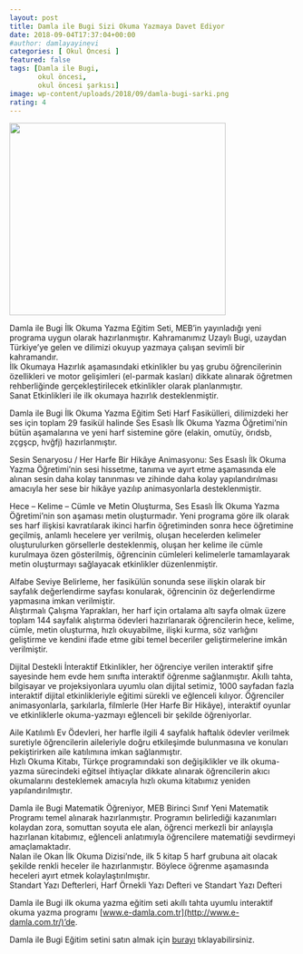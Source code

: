 ```yaml
---
layout: post
title: Damla ile Bugi Sizi Okuma Yazmaya Davet Ediyor
date: 2018-09-04T17:37:04+00:00
#author: damlayayinevi
categories: [ Okul Öncesi ]
featured: false
tags: [Damla ile Bugi,
       okul öncesi,
       okul öncesi şarkısı]
image: wp-content/uploads/2018/09/damla-bugi-sarki.png
rating: 4
---
```


<img class="wp-image-2034 alignleft" src="https://blog.damlayayinevi.com.tr/wp-content/uploads/2018/09/8697911201644.png" alt="" width="381" height="339" srcset="https://blog.damlayayinevi.com.tr/wp-content/uploads/2018/09/8697911201644.png 600w, https://blog.damlayayinevi.com.tr/wp-content/uploads/2018/09/8697911201644-300x267.png 300w" sizes="(max-width: 381px) 100vw, 381px" />

Damla ile Bugi İlk Okuma Yazma Eğitim Seti,  MEB’in yayınladığı yeni programa uygun olarak hazırlanmıştır. Kahramanımız Uzaylı Bugi, uzaydan Türkiye’ye gelen ve dilimizi okuyup yazmaya çalışan sevimli bir kahramandır.  
İlk Okumaya Hazırlık  aşamasındaki etkinlikler bu yaş grubu öğrencilerinin özellikleri ve motor gelişimleri (el-parmak kasları) dikkate alınarak öğretmen rehberliğinde gerçekleştirilecek etkinlikler olarak planlanmıştır.  
Sanat Etkinlikleri  ile ilk okumaya hazırlık desteklenmiştir.  

Damla ile Bugi İlk Okuma Yazma Eğitim Seti Harf Fasikülleri,  dilimizdeki her ses için toplam 29 fasikül halinde Ses Esaslı İlk Okuma Yazma Öğretimi’nin bütün aşamalarına ve yeni harf sistemine göre (elakin, omutüy, örıdsb, zçgşcp, hvğfj) hazırlanmıştır.  

Sesin Senaryosu / Her Harfe Bir Hikâye Animasyonu:  Ses Esaslı İlk Okuma Yazma Öğretimi’nin sesi hissetme, tanıma ve ayırt etme aşamasında ele alınan sesin daha kolay tanınması ve zihinde daha kolay yapılandırılması amacıyla her sese bir hikâye yazılıp animasyonlarla desteklenmiştir.  

Hece – Kelime – Cümle ve Metin Oluşturma,  Ses Esaslı İlk Okuma Yazma Öğretimi’nin son aşaması metin oluşturmadır. Yeni programa göre ilk olarak ses harf ilişkisi kavratılarak ikinci harfin öğretiminden sonra hece öğretimine geçilmiş, anlamlı hecelere yer verilmiş, oluşan hecelerden kelimeler oluşturulurken görsellerle desteklenmiş, oluşan her kelime ile cümle kurulmaya özen gösterilmiş, öğrencinin cümleleri kelimelerle tamamlayarak metin oluşturmayı sağlayacak etkinlikler düzenlenmiştir.  

Alfabe Seviye Belirleme,  her fasikülün sonunda sese ilişkin olarak bir sayfalık değerlendirme sayfası konularak, öğrencinin öz değerlendirme yapmasına imkan verilmiştir.  
Alıştırmalı Çalışma Yaprakları,  her harf için ortalama altı sayfa olmak üzere toplam 144 sayfalık alıştırma ödevleri hazırlanarak öğrencilerin hece, kelime, cümle, metin oluşturma, hızlı okuyabilme, ilişki kurma, söz varlığını geliştirme ve kendini ifade etme gibi temel beceriler geliştirmelerine imkân verilmiştir.  

Dijital Destekli İnteraktif Etkinlikler,  her öğrenciye verilen interaktif şifre sayesinde hem evde hem sınıfta interaktif öğrenme sağlanmıştır. Akıllı tahta, bilgisayar ve projeksiyonlara uyumlu olan dijital setimiz, 1000 sayfadan fazla interaktif dijital etkinlikleriyle eğitimi sürekli ve eğlenceli kılıyor. Öğrenciler animasyonlarla, şarkılarla, filmlerle (Her Harfe Bir Hikâye), interaktif oyunlar ve etkinliklerle okuma-yazmayı eğlenceli bir şekilde öğreniyorlar.  

Aile Katılımlı Ev Ödevleri,  her harfle ilgili 4 sayfalık haftalık ödevler verilmek suretiyle öğrencilerin aileleriyle doğru etkileşimde bulunmasına ve konuları pekiştirirken aile katılımına imkan sağlanmıştır.  
Hızlı Okuma Kitabı, Türkçe programındaki son değişiklikler ve ilk okuma-yazma sürecindeki eğitsel ihtiyaçlar dikkate alınarak öğrencilerin akıcı okumalarını desteklemek amacıyla hızlı okuma kitabımız yeniden yapılandırılmıştır.  

Damla ile Bugi Matematik Öğreniyor,  MEB Birinci Sınıf Yeni Matematik Programı temel alınarak hazırlanmıştır. Programın belirlediği kazanımları kolaydan zora, somuttan soyuta ele alan, öğrenci merkezli bir anlayışla hazırlanan kitabımız, eğlenceli anlatımıyla öğrencilere matematiği sevdirmeyi amaçlamaktadır.  
Nalan ile Okan İlk Okuma Dizisi’nde,  ilk 5 kitap 5 harf grubuna ait olacak şekilde renkli  heceler  ile hazırlanmıştır. Böylece öğrenme aşamasında heceleri ayırt etmek kolaylaştırılmıştır.  
Standart Yazı Defterleri,  Harf Örnekli Yazı Defteri ve Standart Yazı Defteri

Damla ile Bugi ilk okuma yazma eğitim seti akıllı tahta uyumlu interaktif okuma yazma programı  [www.e-damla.com.tr](http://www.e-damla.com.tr/)’de.

Damla ile Bugi Eğitim setini satın almak için  [burayı](https://www.damlayayinevi.com.tr/2018-damla-ile-bugi-ilk-okuma-yazma-egitim-seti)  tıklayabilirsiniz.